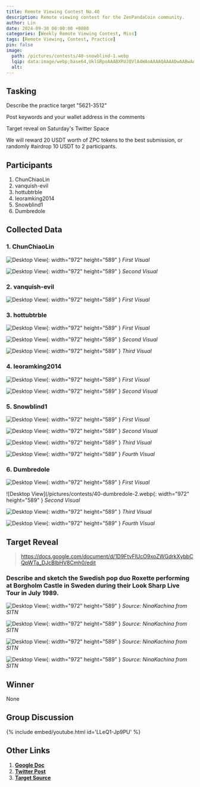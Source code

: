 ```yaml
---
title: Remote Viewing Contest No.40
description: Remote viewing contest for the ZenPandaCoin community.
author: Lin
date: 2024-09-30 00:00:00 +0800
categories: [Weekly Remote Viewing Contest, Miss]
tags: [Remote Viewing, Contest, Practice]
pin: false
image:
  path: /pictures/contests/40-snowblind-1.webp
  lqip: data:image/webp;base64,UklGRpoAAABXRUJQVlA4WAoAAAAQAAAADwAABwAAQUxQSDIAAAARL0AmbZurmr57yyIiqE8oiG0bejIYEQTgqiDA9vqnsUSI6H+oAERp2HZ65qP/VIAWAFZQOCBCAAAA8AEAnQEqEAAIAAVAfCWkAALp8sF8rgRgAP7o9FDvMCkMde9PK7euH5M1m6VWoDXf2FkP3BqV0ZYbO6NA/VFIAAAA
  alt:
---
```


## Tasking

Describe the practice target "5621-3512"

Post keywords and your wallet address in the comments

Target reveal on Saturday's Twitter Space

We will reward 20 USDT worth of ZPC tokens to the best submission, or randomly #airdrop 10 USDT to 2 participants.


## Participants

1. ChunChiaoLin
2. vanquish-evil
3. hottubtrble
4. leoramking2014
5. Snowblind1
6. Dumbredole


## Collected Data

### 1. ChunChiaoLin

![Desktop View](/pictures/contests/40-lin-1.webp){: width="972" height="589" }
_First Visual_

![Desktop View](/pictures/contests/40-lin-2.webp){: width="972" height="589" }
_Second Visual_

### 2. vanquish-evil

![Desktop View](/pictures/contests/40-vanquishevil-1.webp){: width="972" height="589" }
_First Visual_

### 3. hottubtrble

![Desktop View](/pictures/contests/40-jeff-1.webp){: width="972" height="589" }
_First Visual_

![Desktop View](/pictures/contests/40-jeff-2.webp){: width="972" height="589" }
_Second Visual_

![Desktop View](/pictures/contests/40-jeff-3.webp){: width="972" height="589" }
_Third Visual_

### 4. leoramking2014

![Desktop View](/pictures/contests/40-leora-1.webp){: width="972" height="589" }
_First Visual_

![Desktop View](/pictures/contests/40-leora-2.webp){: width="972" height="589" }
_Second Visual_

### 5. Snowblind1

![Desktop View](/pictures/contests/40-snowblind-1.webp){: width="972" height="589" }
_First Visual_

![Desktop View](/pictures/contests/40-snowblind-2.webp){: width="972" height="589" }
_Second Visual_

![Desktop View](/pictures/contests/40-snowblind-3.webp){: width="972" height="589" }
_Third Visual_

![Desktop View](/pictures/contests/40-snowblind-4.webp){: width="972" height="589" }
_Fourth Visual_

### 6. Dumbredole

![Desktop View](/pictures/contests/40-dumbredole-1.webp){: width="972" height="589" }
_First Visual_

![Desktop View](/pictures/contests/40-dumbredole-2.webp{: width="972" height="589" }
_Second Visual_

![Desktop View](/pictures/contests/40-dumbredole-3.webp){: width="972" height="589" }
_Third Visual_

![Desktop View](/pictures/contests/40-dumbredole-4.webp){: width="972" height="589" }
_Fourth Visual_


## Target Reveal

> https://docs.google.com/document/d/1D9FtvFlUcO9xoZWGdrkXybbCQpWTa_DJcBIbHV8Cmh0/edit


### Describe and sketch the Swedish pop duo Roxette performing at Borgholm Castle in Sweden during their Look Sharp Live Tour in July 1989.

![Desktop View](/pictures/contests/40-target-1.webp){: width="972" height="589" }
_Source: NinaKachina from SITN_

![Desktop View](/pictures/contests/40-target-2.webp){: width="972" height="589" }
_Source: NinaKachina from SITN_

![Desktop View](/pictures/contests/40-target-3.webp){: width="972" height="589" }
_Source: NinaKachina from SITN_

![Desktop View](/pictures/contests/40-target-4.webp){: width="972" height="589" }
_Source: NinaKachina from SITN_


## Winner

None


## Group Discussion

{% include embed/youtube.html id='LLeQ1-Jp9PU' %}


## Other Links

1. [**Google Doc**][Google Doc]
2. [**Twitter Post**][Twitter Post]
3. [**Target Source**][Target Source]



[Google Doc]: https://docs.google.com/document/d/1D9FtvFlUcO9xoZWGdrkXybbCQpWTa_DJcBIbHV8Cmh0/edit
[Twitter Post]: https://x.com/ZenPandaCoin/status/1840585004520501426
[Target Source]: https://docs.google.com/document/d/1D9FtvFlUcO9xoZWGdrkXybbCQpWTa_DJcBIbHV8Cmh0/edit
